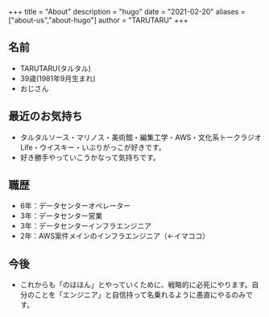 +++
title = "About"
description = "hugo"
date = "2021-02-20"
aliases = ["about-us","about-hugo"]
author = "TARUTARU"
+++

## 名前
- TARUTARU(タルタル)
- 39歳(1981年9月生まれ)
- おじさん

## 最近のお気持ち
- タルタルソース・マリノス・美術館・編集工学・AWS・文化系トークラジオLife・ウイスキー・いぶりがっこが好きです。
- 好き勝手やっていこうかなって気持ちです。

## 職歴
- 6年：データセンターオペレーター
- 3年：データセンター営業
- 3年：データセンターインフラエンジニア
- 2年：AWS案件メインのインフラエンジニア（←イマココ）

## 今後
- これからも「のほほん」とやっていくために、戦略的に必死にやります。自分のことを「エンジニア」と自信持って名乗れるように愚直にやるのみです。



